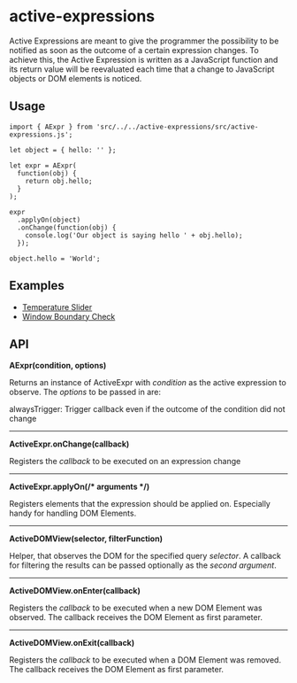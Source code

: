 # active-expressions
Active Expressions are meant to give the programmer the possibility to be notified as soon as the outcome of a certain expression changes.
To achieve this, the Active Expression is written as a JavaScript function and its return value will be reevaluated each time that a change to JavaScript objects or DOM elements is noticed.

## Usage
```JS
import { AExpr } from 'src/../../active-expressions/src/active-expressions.js';

let object = { hello: '' };

let expr = AExpr(
  function(obj) {
    return obj.hello;
  }
);

expr
  .applyOn(object)
  .onChange(function(obj) {
    console.log('Our object is saying hello ' + obj.hello);
  });

object.hello = 'World';
```

## Examples
* [Temperature Slider](tests/temperature-demo.js)
* [Window Boundary Check](tests/window-demo.js)

## API
__AExpr(condition, options)__

Returns an instance of ActiveExpr with *condition* as the active expression to observe.
The *options* to be passed in are:

alwaysTrigger: Trigger callback even if the outcome of the condition did not change

---

__ActiveExpr.onChange(callback)__

Registers the *callback* to be executed on an expression change

---

__ActiveExpr.applyOn(/* arguments */)__

Registers elements that the expression should be applied on. Especially handy for handling DOM Elements.

---

__ActiveDOMView(selector, filterFunction)__

Helper, that observes the DOM for the specified query *selector*. A callback for filtering the results can be passed optionally as the *second argument*.

---

__ActiveDOMView.onEnter(callback)__

Registers the *callback* to be executed when a new DOM Element was observed. The callback receives the DOM Element as first parameter.

---

__ActiveDOMView.onExit(callback)__

Registers the *callback* to be executed when a DOM Element was removed. The callback receives the DOM Element as first parameter.